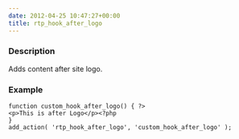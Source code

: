 ```yaml
---
date: 2012-04-25 10:47:27+00:00
title: rtp_hook_after_logo
---
```


### Description


Adds content after site logo.


### Example



    
    function custom_hook_after_logo() { ?>
    <p>This is after Logo</p><?php
    }
    add_action( 'rtp_hook_after_logo', 'custom_hook_after_logo' );
